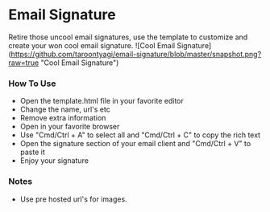 # Email Signature
Retire those uncool email signatures, use the template to customize and create your won cool email signature.
![Cool Email Signature] (https://github.com/taroontyagi/email-signature/blob/master/snapshot.png?raw=true "Cool Email Signature")

### How To Use
- Open the template.html file in your favorite editor
- Change the name, url's etc
- Remove extra information
- Open in your favorite browser
- Use "Cmd/Ctrl + A" to select all and "Cmd/Ctrl + C" to copy the rich text
- Open the signature section of your email client and "Cmd/Ctrl + V" to paste it
- Enjoy your signature


### Notes
- Use pre hosted url's for images.
